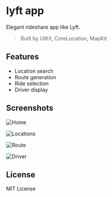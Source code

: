 # lyft app

Elegant rideshare app like Lyft.

> Built by UIKit, CoreLocation, MapKit

## Features
- Location search
- Route generation
- Ride selection
- Driver display

## Screenshots

![Home](https://user-images.githubusercontent.com/43511249/92014322-0a3fa880-ed1d-11ea-9a9d-471d3f434c9c.png)

![Locations](https://user-images.githubusercontent.com/43511249/92014396-2c392b00-ed1d-11ea-81fa-d24530da1320.png)

![Route](https://user-images.githubusercontent.com/43511249/92014633-8df99500-ed1d-11ea-9bd3-f7dd732e0c7a.png)

![Driver](https://user-images.githubusercontent.com/43511249/92014671-9b168400-ed1d-11ea-82c2-39e7a02334e8.png)

## License

MIT License





